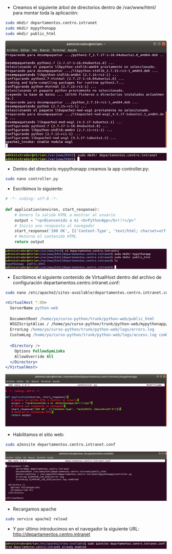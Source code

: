 - Creamos el siguiente árbol de directorios dentro de /var/www/html/ para montar toda la aplicación:

```bash
sudo mkdir departamentos.centro.intranet
sudo mkdir mypythonapp
sudo mkdir public_html
```

![image](/imagenes/13.png)

![image](/imagenes/14.png)

- Dentro del directorio mypythonapp creamos la app controller.py:

```bash
sudo nano controller.py
```

- Escribimos lo siguiente:

```python
# -*- coding: utf-8 -*-

def application(environ, start_response): 
    # Genero la salida HTML a mostrar al usuario 
    output = "<p>Bienvenido a mi <b>PythonApp</b>!!!</p>" 
    # Inicio una respuesta al navegador 
    start_response('200 OK', [('Content-Type', 'text/html; charset=utf-8')]) 
    # Retorno el contenido HTML 
    return output
```

![image](/imagenes/15.png)

- Escribimos el siguiente contenido de VirtualHost dentro del archivo de configuración departamentos.centro.intranet.conf:

```bash
sudo nano /etc/apache2/sites-available/departamentos.centro.intranet.conf
```

```apache
<VirtualHost *:80> 
  ServerName python-web

  DocumentRoot /home/yo/curso-python/trunk/python-web/public_html 
  WSGIScriptAlias / /home/yo/curso-python/trunk/python-web/mypythonapp/controller.py 
  ErrorLog /home/yo/curso-python/trunk/python-web/logs/errors.log 
  CustomLog /home/yo/curso-python/trunk/python-web/logs/access.log combined 

  <Directory /> 
    Options FollowSymLinks 
    AllowOverride All 
  </Directory> 
</VirtualHost>
```

![image](/imagenes/16.png)

- Habilitamos el sitio web:

```bash
sudo a2ensite departamentos.centro.intranet.conf
```

![image](/imagenes/17.png)

- Recargamos apache

```bash
sudo service apache2 reload
```

- Y por último introducimos en el navegador la siguiente URL: http://departamentos.centro.intranet

![image](/imagenes/18.png)
